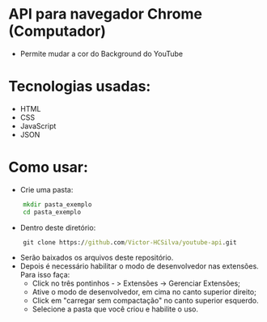 # API para navegador Chrome (Computador)
- Permite mudar a cor do Background do YouTube

# Tecnologias usadas:

- HTML
- CSS
- JavaScript
- JSON

# Como usar:
- Crie uma pasta:

```cmd
    mkdir pasta_exemplo
    cd pasta_exemplo
```
- Dentro deste diretório:
```cmd
    git clone https://github.com/Victor-HCSilva/youtube-api.git
```
- Serão baixados os arquivos deste repositório.
- Depois é necessário habilitar o modo de desenvolvedor nas extensões. Para isso faça:
    - Click no três pontinhos - > Extensões -> Gerenciar Extensões;
    - Ative o modo de desenvolvedor, em cima no canto superior direito;
    - Click em "carregar sem compactação" no canto superior esquerdo. 
    - Selecione a pasta que você criou e habilite o uso.




